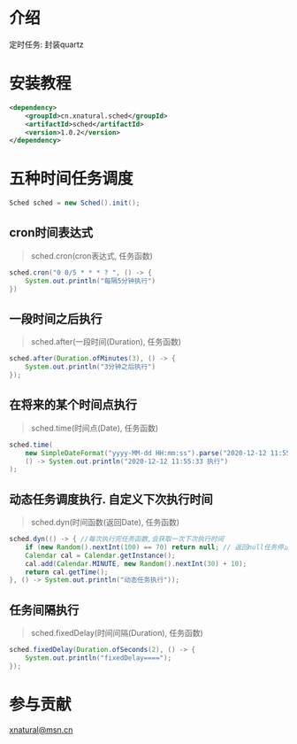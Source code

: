 # 介绍
定时任务: 封装quartz

# 安装教程
```xml
<dependency>
    <groupId>cn.xnatural.sched</groupId>
    <artifactId>sched</artifactId>
    <version>1.0.2</version>
</dependency>
```

# 五种时间任务调度
```java
Sched sched = new Sched().init();
```

## cron时间表达式
> sched.cron(cron表达式, 任务函数)
```java
sched.cron("0 0/5 * * * ? ", () -> {
    System.out.println("每隔5分钟执行")
})
```

## 一段时间之后执行
> sched.after(一段时间(Duration), 任务函数)
```java
sched.after(Duration.ofMinutes(3), () -> {
    System.out.println("3分钟之后执行")
});
```

## 在将来的某个时间点执行
> sched.time(时间点(Date), 任务函数)
```java
sched.time(
    new SimpleDateFormat("yyyy-MM-dd HH:mm:ss").parse("2020-12-12 11:55:33"), 
    () -> System.out.println("2020-12-12 11:55:33 执行")
);
```

## 动态任务调度执行. 自定义下次执行时间
> sched.dyn(时间函数(返回Date), 任务函数)
```java
sched.dyn(() -> { //每次执行完任务函数,会获取一次下次执行时间
    if (new Random().nextInt(100) == 70) return null; // 返回null任务停止
    Calendar cal = Calendar.getInstance();
    cal.add(Calendar.MINUTE, new Random().nextInt(30) + 10);
    return cal.getTime();
}, () -> System.out.println("动态任务执行"));
```

## 任务间隔执行
> sched.fixedDelay(时间间隔(Duration), 任务函数)
```java
sched.fixedDelay(Duration.ofSeconds(2), () -> {
    System.out.println("fixedDelay====");
});
```

# 参与贡献
xnatural@msn.cn
